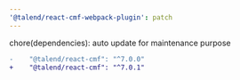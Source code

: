```yaml
---
'@talend/react-cmf-webpack-plugin': patch
---
```


chore(dependencies): auto update for maintenance purpose

```diff
-    "@talend/react-cmf": "^7.0.0"
+    "@talend/react-cmf": "^7.0.1"
```
